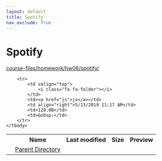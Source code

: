 ```yaml
---
layout: default
title: Spotify
nav_exclude: True
---
```


# Spotify

[course-files/homework/hw06/spotify/](.)

<table class="tbl-files">
    <tbody>
        <tr>
            <th valign="top"></th>
            <th>Name</th>
            <th>Last modified</th>
            <th>Size</th>
            <th>Preview</th>
        </tr>
        <tr>
            <td valign="top">
                <i class="fa fa-folder-open"></i>
            </td>
            <td><a href="../">Parent Directory</a></td>
            <td>&nbsp;</td>
            <td>&nbsp;</td>
            <td>&nbsp;</td>
        </tr>

        <tr>
            <td valign="top">
                <i class="fa fa-folder"></i>
            </td>
            <td><a href="js">js</a></td>
            <td align="right">5/13/2019 11:17 AM</td>
            <td>128.0B</td>
            <td>&nbsp;</td>
        </tr>
    </tbody>
</table>

